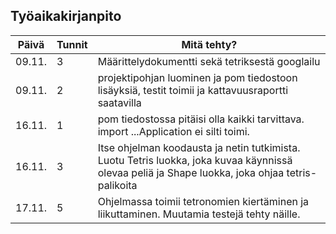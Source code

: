 ## Työaikakirjanpito
Päivä | Tunnit | Mitä tehty?
------|------|----------------------------------------------
09.11. | 3 | Määrittelydokumentti sekä tetriksestä googlailu
09.11. | 2 | projektipohjan luominen ja pom tiedostoon lisäyksiä, testit toimii ja kattavuusraportti saatavilla
16.11. | 1 | pom tiedostossa pitäisi olla kaikki tarvittava. import ...Application ei silti toimi.
16.11. | 3 | Itse ohjelman koodausta ja netin tutkimista. Luotu Tetris luokka, joka kuvaa käynnissä olevaa peliä ja Shape luokka, joka ohjaa tetris-palikoita
17.11. | 5 | Ohjelmassa toimii tetronomien kiertäminen ja liikuttaminen. Muutamia testejä tehty näille.
